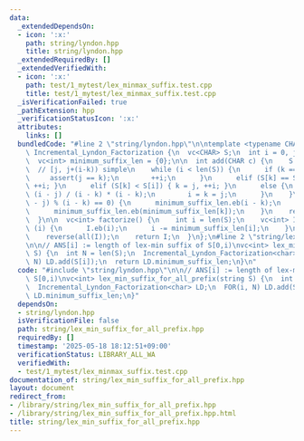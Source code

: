 ```yaml
---
data:
  _extendedDependsOn:
  - icon: ':x:'
    path: string/lyndon.hpp
    title: string/lyndon.hpp
  _extendedRequiredBy: []
  _extendedVerifiedWith:
  - icon: ':x:'
    path: test/1_mytest/lex_minmax_suffix.test.cpp
    title: test/1_mytest/lex_minmax_suffix.test.cpp
  _isVerificationFailed: true
  _pathExtension: hpp
  _verificationStatusIcon: ':x:'
  attributes:
    links: []
  bundledCode: "#line 2 \"string/lyndon.hpp\"\n\ntemplate <typename CHAR>\nstruct\
    \ Incremental_Lyndon_Factorization {\n  vc<CHAR> S;\n  int i = 0, j = 0, k = 0;\n\
    \  vc<int> minimum_suffix_len = {0};\n\n  int add(CHAR c) {\n    S.eb(c);\n  \
    \  // [j, j+(i-k)) simple\n    while (i < len(S)) {\n      if (k == i) {\n   \
    \     assert(j == k);\n        ++i;\n      }\n      elif (S[k] == S[i]) { ++k,\
    \ ++i; }\n      elif (S[k] < S[i]) { k = j, ++i; }\n      else {\n        j +=\
    \ (i - j) / (i - k) * (i - k);\n        i = k = j;\n      }\n    }\n    if ((i\
    \ - j) % (i - k) == 0) {\n      minimum_suffix_len.eb(i - k);\n    } else {\n\
    \      minimum_suffix_len.eb(minimum_suffix_len[k]);\n    }\n    return minimum_suffix_len[i];\n\
    \  }\n\n  vc<int> factorize() {\n    int i = len(S);\n    vc<int> I;\n    while\
    \ (i) {\n      I.eb(i);\n      i -= minimum_suffix_len[i];\n    }\n    I.eb(0);\n\
    \    reverse(all(I));\n    return I;\n  }\n};\n#line 2 \"string/lex_min_suffix_for_all_prefix.hpp\"\
    \n\n// ANS[i] := length of lex-min suffix of S[0,i)\nvc<int> lex_min_suffix_for_all_prefix(string\
    \ S) {\n  int N = len(S);\n  Incremental_Lyndon_Factorization<char> LD;\n  FOR(i,\
    \ N) LD.add(S[i]);\n  return LD.minimum_suffix_len;\n}\n"
  code: "#include \"string/lyndon.hpp\"\n\n// ANS[i] := length of lex-min suffix of\
    \ S[0,i)\nvc<int> lex_min_suffix_for_all_prefix(string S) {\n  int N = len(S);\n\
    \  Incremental_Lyndon_Factorization<char> LD;\n  FOR(i, N) LD.add(S[i]);\n  return\
    \ LD.minimum_suffix_len;\n}"
  dependsOn:
  - string/lyndon.hpp
  isVerificationFile: false
  path: string/lex_min_suffix_for_all_prefix.hpp
  requiredBy: []
  timestamp: '2025-05-18 18:12:51+09:00'
  verificationStatus: LIBRARY_ALL_WA
  verifiedWith:
  - test/1_mytest/lex_minmax_suffix.test.cpp
documentation_of: string/lex_min_suffix_for_all_prefix.hpp
layout: document
redirect_from:
- /library/string/lex_min_suffix_for_all_prefix.hpp
- /library/string/lex_min_suffix_for_all_prefix.hpp.html
title: string/lex_min_suffix_for_all_prefix.hpp
---
```

